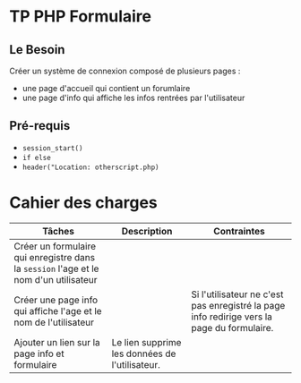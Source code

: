 # TP PHP Formulaire
## Le Besoin
Créer un système de connexion composé de plusieurs pages :
- une page d'accueil qui contient un forumlaire
- une page d'info qui affiche les infos rentrées par l'utilisateur
## Pré-requis
- `session_start()`
- `if else`
- `header("Location: otherscript.php)`
# Cahier des charges

|Tâches| Description | Contraintes |
|---|---|---|
|Créer un formulaire qui enregistre dans la `session` l'age et le nom d'un utilisateur
| Créer une page info qui affiche l'age et le nom de l'utilisateur ||Si l'utilisateur ne c'est pas enregistré la page info redirige vers la page du formulaire.
| Ajouter un lien sur la page info et formulaire| Le lien supprime les données de l'utilisateur.